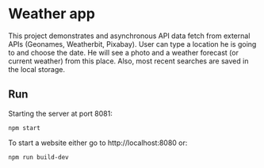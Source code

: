 # Weather app

This project demonstrates and asynchronous API data fetch from external APIs (Geonames, Weatherbit, Pixabay). User can type a location he is going to and choose the date. He will see a photo and a weather forecast (or current weather) from this place. Also, most recent searches are saved in the local storage.

## Run

Starting the server at port 8081:

```
npm start
```

To start a website either go to http://localhost:8080 or:

```
npm run build-dev
```

